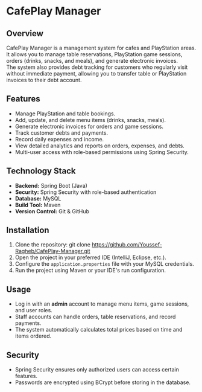 # CafePlay Manager

## Overview
CafePlay Manager is a management system for cafes and PlayStation areas.  
It allows you to manage table reservations, PlayStation game sessions, orders (drinks, snacks, and meals), and generate electronic invoices.  
The system also provides debt tracking for customers who regularly visit without immediate payment, allowing you to transfer table or PlayStation invoices to their debt account.  

## Features
- Manage PlayStation and table bookings.
- Add, update, and delete menu items (drinks, snacks, meals).
- Generate electronic invoices for orders and game sessions.
- Track customer debts and payments.
- Record daily expenses and income.
- View detailed analytics and reports on orders, expenses, and debts.
- Multi-user access with role-based permissions using Spring Security.

## Technology Stack
- **Backend:** Spring Boot (Java)
- **Security:** Spring Security with role-based authentication
- **Database:** MySQL
- **Build Tool:** Maven
- **Version Control:** Git & GitHub

## Installation
1. Clone the repository:
  git clone https://github.com/Youssef-Ragheb/CafePlay-Manager.git
2. Open the project in your preferred IDE (IntelliJ, Eclipse, etc.).
3. Configure the `application.properties` file with your MySQL credentials.
4. Run the project using Maven or your IDE's run configuration.

## Usage
- Log in with an **admin** account to manage menu items, game sessions, and user roles.
- Staff accounts can handle orders, table reservations, and record payments.
- The system automatically calculates total prices based on time and items ordered.

## Security
- Spring Security ensures only authorized users can access certain features.
- Passwords are encrypted using BCrypt before storing in the database.
